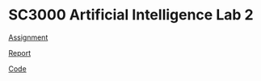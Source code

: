 # SC3000 Artificial Intelligence Lab 2

[Assignment](assignment/assignment.pdf)

[Report](report/Fanyi_YingXi_RuoChee_Assignment2.pdf)

[Code](src/)
